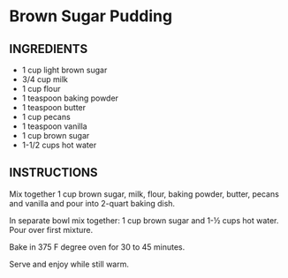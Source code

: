 # Brown Sugar Pudding

## INGREDIENTS

- 1 cup light brown sugar
- 3/4 cup milk
- 1 cup flour
- 1 teaspoon baking powder
- 1 teaspoon butter
- 1 cup pecans
- 1 teaspoon vanilla
- 1 cup brown sugar
- 1-1/2 cups hot water

## INSTRUCTIONS

Mix together  1 cup brown sugar, milk, flour, baking powder, butter, pecans and vanilla and pour into 2-quart baking dish. 

In separate bowl mix together: 1 cup brown sugar and 1-½ cups hot water. Pour over first mixture. 

Bake in 375 F degree oven for 30 to 45 minutes. 

Serve and enjoy while still warm.
